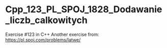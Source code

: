 # Cpp_123_PL_SPOJ_1828_Dodawanie_liczb_calkowitych
Exercise #123 in C++
Another exercise from: https://pl.spoj.com/problems/latwe/
